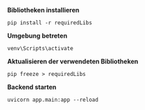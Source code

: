 **Bibliotheken installieren**

`pip install -r requiredLibs`

**Umgebung betreten**

`venv\Scripts\activate`

**Aktualisieren der verwendeten Bibliotheken**

`pip freeze > requiredLibs`


**Backend starten**

`uvicorn app.main:app --reload`
